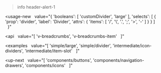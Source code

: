 >info header-alert-1

<usage-new
  value="{
  'booleans': [
    'customDivider',
    'large'
  ],
  'selects': [
    {
      'prop': 'divider',
      'label': 'Divider',
      'attrs': {
        'items': [
          '/',
          '\\',
          '.',
          ';',
          '>',
          '-'
        ]
      }
    }
  ]
  }"
></usage-new>

<api
  value="[
  'v-breadcrumbs',
  'v-breadcrumbs-item'
  ]"
></api>

<examples
  value="[
  'simple/large',
  'simple/divider',
  'intermediate/icon-dividers',
  'intermediate/item-slot'
  ]"
></examples>

<up-next
  value="[
  'components/buttons',
  'components/navigation-drawers',
  'components/icons'
  ]"
></up-next>